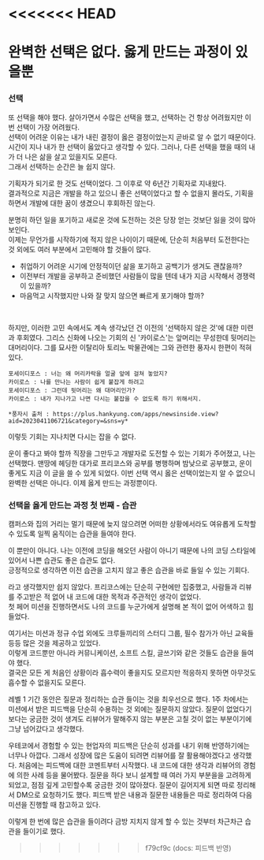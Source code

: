<<<<<<< HEAD
=======
# 완벽한 선택은 없다. 옳게 만드는 과정이 있을뿐						
						
### 선택	

또 선택을 해야 했다. 살아가면서 수많은 선택을 했고, 선택하는 건 항상 어려웠지만 이번 선택이 가장 어려웠다.						
선택이 어려운 이유는 내가 내린 결정이 옳은 결정이었는지 곧바로 알 수 없기 때문이다.						
시간이 지나 내가 한 선택이 옳았다고 생각할 수 있다. 그러나, 다른 선택을 했을 때의 내가 더 나은 삶을 살고 있을지도 모른다.				
그래서 선택하는 순간은 늘 쉽지 않다.
						
기획자가 되기로 한 것도 선택이었다. 그 이후로 약 6년간 기획자로 지내왔다.						
결과적으로 지금은 개발을 하고 있으니 좋은 선택이었다고 할 수 없을지 몰라도, 기획을 하면서 개발에 대한 꿈이 생겼으니 후회하진 않는다.						
						
분명히 하던 일을 포기하고 새로운 것에 도전하는 것은 당장 얻는 것보단 잃을 것이 많아 보인다.						
이제는 무언가를 시작하기에 적지 않은 나이이기 때문에, 단순히 처음부터 도전한다는 것 외에도 여러 부분에서 고민해야 할 것들이 많다.						
- 취업하기 어려운 시기에 안정적이던 삶을 포기하고 공백기가 생겨도 괜찮을까?						
- 이전부터 개발을 공부하고 준비했던 사람들이 많을 텐데 내가 지금 시작해서 경쟁력이 있을까?						
- 마음먹고 시작했지만 나와 잘 맞지 않으면 빠르게 포기해야 할까?						
<br>

하지만, 이러한 고민 속에서도 계속 생각났던 건 이전의 '선택하지 않은 것'에 대한 미련과 후회였다.
그리스 신화에 나오는 기회의 신 '카이로스'는 앞머리는 무성한데 뒷머리는 대머리이다. 그를 묘사한 이탈리아 토리노 박물관에는 그와 관련한 풍자시 한편이 적혀있다.

```
포세이디포스 : 너는 왜 머리카락을 얼굴 앞에 걸쳐 놓았지?
카이로스 : 나를 만나는 사람이 쉽게 붙잡게 하려고
포세이디포스 : 그런데 뒷머리는 왜 대머리인가?
카이로스 : 내가 지나가고 나면 다시는 붙잡을 수 없도록 하기 위해서지.

*풍자시 출처 : https://plus.hankyung.com/apps/newsinside.view?aid=2023041106721&category=&sns=y*
```
이렇듯 기회는 지나치면 다시는 잡을 수 없다.
<br>


운이 좋다고 봐야 할까 직장을 그만두고 개발자로 도전할 수 있는 기회가 주어졌고, 나는 선택했다.
맨땅에 헤딩한 대가로 프리코스와 공부를 병행하며 밤낮으로 공부했고, 운이 좋게도 지금 이 글을 쓸 수 있게 되었다.
이번 선택 역시 옳은 선택이었는지 알 수 없으니 완벽한 선택은 아니다. 이제 옳게 만드는 과정뿐이다.						
												
### 선택을 옳게 만드는 과정 첫 번째 - 습관			
												
캠퍼스와 집의 거리는 멀기 때문에 늦지 않으려면 어떠한 상황에서라도 여유롭게 도착할 수 있도록 일찍 움직이는 습관을 들여야 한다.						
						
이 뿐만이 아니다. 나는 이전에 코딩을 해오던 사람이 아니기 때문에 나의 코딩 스타일에 있어서 나쁜 습관도 좋은 습관도 없다.						
긍정적으로 생각하면 이전 습관을 고치지 않고 좋은 습관을 바로 들일 수 있는 기회다.						
						
라고 생각했지만 쉽지 않았다. 프리코스에는 단순히 구현에만 집중했고, 사람들과 리뷰를 주고받은 적 없어 내 코드에 대한 목적과 주관적인 생각이 없었다.						
첫 페어 미션을 진행하면서도 나의 코드를 누군가에게 설명해 본 적이 없어 어색하고 힘들었다.						
						
여기서는 미션과 정규 수업 외에도 크루들끼리의 스터디 그룹, 필수 참가가 아닌 교육들 등등 많은 것을 제공하고 있었다.						
이렇게 코드뿐만 아니라 커뮤니케이션, 소프트 스킬, 글쓰기와 같은 것들도 습관을 들여야 했다.						
결국은 모든 게 처음인 상황이라 흡수력이 좋을지도 모르지만 적응하지 못하면 아무것도 흡수할 수 없을지도 모른다.					

레벨 1 기간 동안은 질문과 정리하는 습관 들이는 것을 최우선으로 했다. 1주 차에서는 미션에서 받은 피드백을 단순히 수용하는 것 외에는 질문하지 않았다.
질문이 없었다기보다는 궁금한 것이 생겨도 리뷰어가 말해주지 않는 부분은 고칠 것이 없는 부분이기에 그냥 넘어갔다고 생각했다.

우테코에서 경험할 수 있는 현업자의 피드백은 단순히 성과를 내기 위해 반영하기에는 너무나 아깝다. 그래서 성장에 많은 도움이 되려면 리뷰어를 잘 활용해야겠다고 생각했다.
처음에는 피드백에 대한 코멘트부터 시작했다. 내 코드에 대한 생각과 리뷰어의 경험에 의한 사례 등을 물어봤다.
질문을 하다 보니 설계할 때 여러 가지 부분을을 고려하게 되었고, 점점 깊게 고민할수록 궁금한 것이 많아졌다. 질문이 길어지게 되면 따로 정리해서 DM으로 요청하기도 했다.
피드백 받은 내용과 질문한 내용들은 따로 정리하여 다음 미션을 진행할 때 참고하고 있다.

이렇게 한 번에 많은 습관을 들이려다 금방 지치지 않게 할 수 있는 것부터 차근차근 습관을 들이기로 했다.

>>>>>>> f79cf9c (docs: 피드백 반영)
